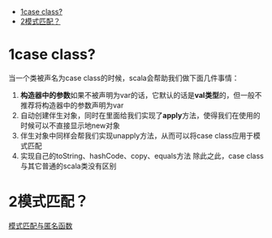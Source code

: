 <!-- TOC -->

- [1case class?](#1case-class)
- [2模式匹配？](#2模式匹配)

<!-- /TOC -->
# 1case class?
当一个类被声名为case class的时候，scala会帮助我们做下面几件事情：  
1. **构造器中的参数**如果不被声明为var的话，它默认的话是**val类型**的，但一般不推荐将构造器中的参数声明为var
2. 自动创建伴生对象，同时在里面给我们实现了**apply**方法，使得我们在使用的时候可以不直接显示地new对象
3. 伴生对象中同样会帮我们实现unapply方法，从而可以将case class应用于模式匹配
4. 实现自己的toString、hashCode、copy、equals方法
除此之此，case class与其它普通的scala类没有区别
# 2模式匹配？
[模式匹配与匿名函数](https://windor.gitbooks.io/beginners-guide-to-scala/content/chp4-pattern-matching-anonymous-functions.html)
